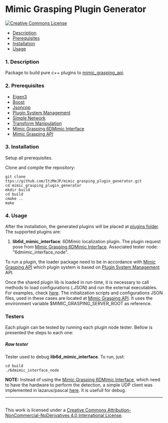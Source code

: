 # Mimic Grasping Plugin Generator
<a rel="license" href="http://creativecommons.org/licenses/by-nc-nd/4.0/"><img alt="Creative Commons License" style="border-width:0" src="https://i.creativecommons.org/l/by-nc-nd/4.0/88x31.png" />

* [Description](#Description)
* [Prerequisites](#Prerequisites)
* [Installation](#Installation)
* [Usage](#Usage)


### <a name="Description"></a>1. Description

Package to build pure c++ plugins to [mimic_grasping_api](https://gitlab.inesctec.pt/CRIIS/mimicgrasping/mimic_grasping_api).

### <a name="Prerequisites"></a>2. Prerequisites

* [Eigen3](https://eigen.tuxfamily.org/index.php?title=Main_Page)
* [Boost](https://www.boost.org/)
* [Jsoncpp](https://open-source-parsers.github.io/jsoncpp-docs/doxygen/index.html#_intro)
* [Plugin System Management](https://gitlab.inesctec.pt/CRIIS/mimicgrasping/plugin_system_management)
* [Simple Network](https://gitlab.inesctec.pt/CRIIS/mimicgrasping/simple_network)
* [Transform Manipulation](https://github.com/ItzMeJP/transform_manipulation)
* [Mimic Grasping 6DMimic Interface](TODO)
* [Mimic Grasping API](https://gitlab.inesctec.pt/CRIIS/mimicgrasping/mimic_grasping_api)


### <a name="Installation"></a>3. Installation

Setup all prerequisites.

Clone and compile the repository:
```
git clone ttps://github.com/ItzMeJP/mimic_grasping_plugin_generator.git
cd mimic_grasping_plugin_generator
mkdir build
cd build
cmake ..
make
```

### <a name="Usage"></a>4. Usage

After the installation, the generated plugins will be placed at [plugins folder](./plugins). The supported plugins are:

1. **lib6d_mimic_interface**: 6DMimic localization plugin. The plugin request pose from [Mimic Grasping 6DMimic Interface](TODO). Associated tester node: "6dmimic_interface_node".

To run a plugin, the loader package need to be in accordance with [Mimic Grasping API](https://gitlab.inesctec.pt/CRIIS/mimicgrasping/mimic_grasping_api) which plugin system is based on [Plugin System Management](https://gitlab.inesctec.pt/CRIIS/mimicgrasping/plugin_system_management) API.

Once the shared plugin lib is loaded in run-time, it is necessary to call methods to load configurations (.JSON) and run the external executables.
For examples, check [here](./src/examples). The initialization scripts and configurations JSON files, used in these cases are located at [Mimic Grasping API](https://gitlab.inesctec.pt/CRIIS/mimicgrasping/mimic_grasping_api). It uses the environment variable $MIMIC_GRASPING_SERVER_ROOT as reference.

### Testers
Each plugin can be tested by running each plugin node tester. Bellow is presented the steps to each one:

##### **Raw tester**

Tester used to debug **lib6d_mimic_interface**.
To run, just:

```
cd build
./6dmimic_interface_node
```

**NOTE:**
Instead of using the [Mimic Grasping 6DMimic Interface](TODO), which need to have the hardware to perform the detection, a simple UDP client was implemented in lazarus/pascal [here](https://github.com/ItzMeJP/lazarus_simple_udp_server.git). It is usefull for debug.



-----------------------------------------------------------------------------------------------------------------
<br />This work is licensed under a <a rel="license" href="http://creativecommons.org/licenses/by-nc-nd/4.0/">Creative Commons Attribution-NonCommercial-NoDerivatives 4.0 International License</a>.
